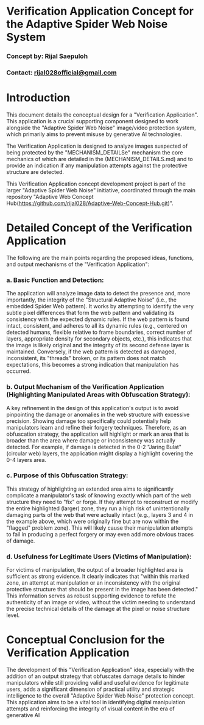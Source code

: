 # Verification Application Concept for the Adaptive Spider Web Noise System

### Concept by: Rijal Saepuloh

### Contact: rijal028official@gmail.com

# Introduction

This document details the conceptual design for a "Verification Application". This application is a crucial supporting component designed to work alongside the "Adaptive Spider Web Noise" image/video protection system, which primarily aims to prevent misuse by generative AI technologies.

The Verification Application is designed to analyze images suspected of being protected by the "MECHANISM_DETAILSe" mechanism the core mechanics of which are detailed in the (MECHANISM_DETAILS.md) and to provide an indication if any manipulation attempts against the protective structure are detected.

This Verification Application concept development project is part of the larger "Adaptive Spider Web Noise" initiative, coordinated through the main repository "Adaptive Web Concept Hub(https://github.com/rijal028/Adaptive-Web-Concept-Hub.git)".

# Detailed Concept of the Verification Application

The following are the main points regarding the proposed ideas, functions, and output mechanisms of the "Verification Application":

### a.  Basic Function and Detection:

The application will analyze image data to detect the presence and, more importantly, the integrity of the "Structural Adaptive Noise" (i.e., the embedded Spider Web pattern). It works by attempting to identify the very subtle pixel differences that form the web pattern and validating its consistency with the expected dynamic rules. If the web pattern is found intact, consistent, and adheres to all its dynamic rules (e.g., centered on detected humans, flexible relative to frame boundaries, correct number of layers, appropriate density for secondary objects, etc.), this indicates that the image is likely original and the integrity of its second defense layer is maintained. Conversely, if the web pattern is detected as damaged, inconsistent, its "threads" broken, or its pattern does not match expectations, this becomes a strong indication that manipulation has occurred.

### b.  Output Mechanism of the Verification Application (Highlighting Manipulated Areas with Obfuscation Strategy):

A key refinement in the design of this application's output is to avoid pinpointing the damage or anomalies in the web structure with excessive precision. Showing damage too specifically could potentially help manipulators learn and refine their forgery techniques. Therefore, as an obfuscation strategy, the application will highlight or mark an area that is broader than the area where damage or inconsistency was actually detected. For example, if damage is detected in the 0-2 "Jaring Bulat" (circular web) layers, the application might display a highlight covering the 0-4 layers area.

### c.  Purpose of this Obfuscation Strategy:

This strategy of highlighting an extended area aims to significantly complicate a manipulator's task of knowing exactly which part of the web structure they need to "fix" or forge. If they attempt to reconstruct or modify the entire highlighted (larger) zone, they run a high risk of unintentionally damaging parts of the web that were actually intact (e.g., layers 3 and 4 in the example above, which were originally fine but are now within the "flagged" problem zone). This will likely cause their manipulation attempts to fail in producing a perfect forgery or may even add more obvious traces of damage.

### d.  Usefulness for Legitimate Users (Victims of Manipulation):

For victims of manipulation, the output of a broader highlighted area is sufficient as strong evidence. It clearly indicates that "within this marked zone, an attempt at manipulation or an inconsistency with the original protective structure that should be present in the image has been detected." This information serves as robust supporting evidence to refute the authenticity of an image or video, without the victim needing to understand the precise technical details of the damage at the pixel or noise structure level.

# Conceptual Conclusion for the Verification Application

The development of this "Verification Application" idea, especially with the addition of an output strategy that obfuscates damage details to hinder manipulators while still providing valid and useful evidence for legitimate users, adds a significant dimension of practical utility and strategic intelligence to the overall "Adaptive Spider Web Noise" protection concept. This application aims to be a vital tool in identifying digital manipulation attempts and reinforcing the integrity of visual content in the era of generative AI
